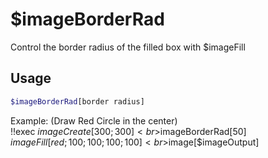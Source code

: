 # $imageBorderRad

Control the border radius of the filled box with $imageFill

## Usage

```bash
$imageBorderRad[border radius]
```

Example: (Draw Red Circle in the center)\
<discord-messages>
          <discord-message :bot="false" role-color="#ffcc9a" author="Member">
        !!exec $imageCreate[300;300]<br>$imageBorderRad[50]<br>$imageFill[red;100;100;100;100]<br>$image[$imageOutput]<br><br>
          </discord-message>
          <discord-message :bot="true" role-color="#0099ff" author="Custom Command" avatar="https://media.discordapp.net/avatars/725721249652670555/781224f90c3b841ba5b40678e032f74a.webp">
            <discord-embed slot="embeds" image="https://i.imgur.com/wBb0uBm.png">
            </discord-embed>
        </discord-message>
</discord-messages>